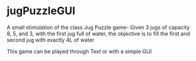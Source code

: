 # jugPuzzleGUI
A small stimulation of the class Jug Puzzle game- Given 3 jugs of capacity 8, 5, and 3, with the first jug full of water, the objective is to fill the first and second jug with exactly 4L of water

This game can be played through Text or with a simple GUI
